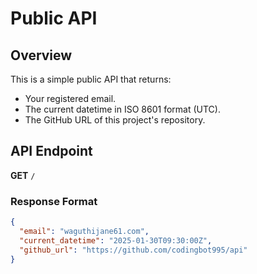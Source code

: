 # Public API

## Overview
This is a simple public API that returns:
- Your registered email.
- The current datetime in ISO 8601 format (UTC).
- The GitHub URL of this project's repository.

## API Endpoint
**GET** `/`

### **Response Format**
```json
{
  "email": "waguthijane61.com",
  "current_datetime": "2025-01-30T09:30:00Z",
  "github_url": "https://github.com/codingbot995/api"
}
